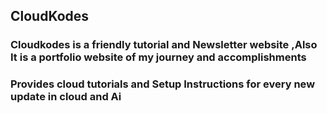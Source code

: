 ## CloudKodes 
### Cloudkodes is a friendly tutorial and Newsletter website ,Also It is a portfolio website of my journey and accomplishments 
### Provides cloud tutorials and Setup Instructions for every new update in cloud and Ai

